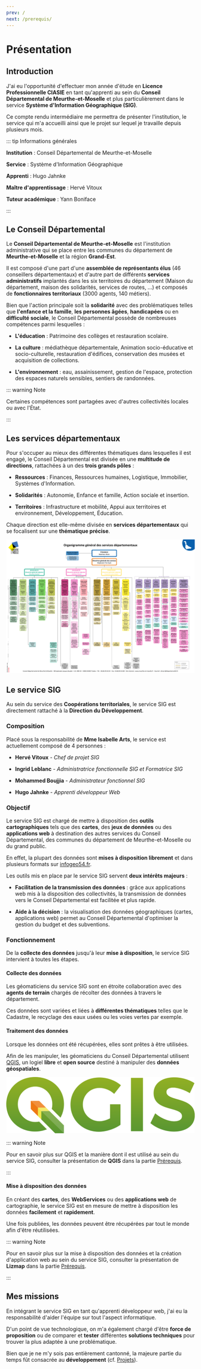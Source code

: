 ```yaml
---
prev: /
next: /prerequis/
---
```


# Présentation

## Introduction

J'ai eu l'opportunité d'effectuer mon année d'étude en **Licence Professionnelle CIASIE** en tant qu'apprenti au sein du **Conseil Départemental de Meurthe-et-Moselle** et plus particulièrement dans le service **Système d'Information Géographique (SIG)**.

Ce compte rendu intermédiaire me permettra de présenter l'institution, le service qui m'a accueilli ainsi que le projet sur lequel je travaille depuis plusieurs mois.

::: tip Informations générales

**Institution** : Conseil Départemental de Meurthe-et-Moselle

**Service** : Système d'Information Géographique

**Apprenti** : Hugo Jahnke

**Maître d'apprentissage** : Hervé Vitoux

**Tuteur académique** : Yann Boniface

:::

## Le Conseil Départemental

Le **Conseil Départemental de Meurthe-et-Moselle** est l'institution administrative qui se place entre les communes du département de **Meurthe-et-Moselle** et la région **Grand-Est**.

Il est composé d'une part d'une **assemblée de représentants élus** (46 conseillers départementaux) et d'autre part de différents **services administratifs** implantés dans les six territoires du département (Maison du département, maison des solidarités, services de routes, ...) et composés de **fonctionnaires territoriaux** (3000 agents, 140 métiers).

Bien que l'action principale soit la **solidarité** avec des problématiques telles que **l'enfance et la famille**, **les personnes âgées**, **handicapées** ou en **difficulté sociale**, le Conseil Départemental possède de nombreuses compétences parmi lesquelles :

* **L'éducation** : Patrimoine des collèges et restauration scolaire.

* **La culture** : médiathèque départementale, Animation socio-éducative et socio-culturelle, restauration d'édifices, conservation des musées et acquisition de collections.

* **L'environnement** : eau, assainissement, gestion de l'espace, protection des espaces naturels sensibles, sentiers de randonnées.

::: warning Note

Certaines compétences sont partagées avec d'autres collectivités locales ou avec l'État.

:::

## Les services départementaux

Pour s'occuper au mieux des différentes thématiques dans lesquelles il est engagé, le Conseil Départemental est divisée en une **multitude de directions**, rattachées à un des **trois grands pôles** :

* **Ressources** : Finances, Ressources humaines, Logistique, Immobilier, Systèmes d'Information.

* **Solidarités** : Autonomie, Enfance et famille, Action sociale et insertion.

* **Territoires** : Infrastructure et mobilité, Appui aux territoires et environnement, Développement, Éducation.

Chaque direction est elle-même divisée en **services départementaux** qui se focalisent sur une **thématique précise**.

<img title="Organigramme général des services départementaux" src="./assets/images/cd54/organigramme_general.png" alt="organigramme_general" data-align="center">

## Le service SIG

Au sein du service des **Coopérations territoriales**, le service SIG est directement rattaché à la **Direction du Développement**.

### Composition

Placé sous la responsabilité de **Mme Isabelle Arts**, le service est actuellement composé de 4 personnes :

* **Hervé Vitoux** - *Chef de projet SIG*

* **Ingrid Leblanc** - *Administratrice fonctionnelle SIG et Formatrice SIG*

* **Mohammed Boujjia** - *Administrateur fonctionnel SIG*

* **Hugo Jahnke** - *Apprenti développeur Web*

### Objectif

Le service SIG est chargé de mettre à disposition des **outils cartographiques** tels que des **cartes**, des **jeux de données** ou des **applications web** à destination des autres services du Conseil Départemental, des communes du département de Meurthe-et-Moselle ou du grand public.

En effet, la plupart des données sont **mises à disposition librement** et dans plusieurs formats sur [infogeo54.fr](http://catalogue.infogeo54.fr/geonetwork/srv/fre/catalog.search?node=srv#/home).

Les outils mis en place par le service SIG servent **deux intérêts majeurs** :

* **Facilitation de la transmission des données** : grâce aux applications web mis à la disposition des collectivités, la transmission de données vers le Conseil Départemental est facilitée et plus rapide.

* **Aide à la décision** : la visualisation des données géographiques (cartes, applications web) permet au Conseil Départemental d'optimiser la gestion du budget et des subventions.

### Fonctionnement

De la **collecte des données** jusqu'à leur **mise à disposition**, le service SIG intervient à toutes les étapes.

#### Collecte des données

Les géomaticiens du service SIG sont en étroite collaboration avec des **agents de terrain** chargés de récolter des données à travers le département.

Ces données sont variées et liées à **différentes thématiques** telles que le Cadastre, le recyclage des eaux usées ou les voies vertes par exemple.

#### Traitement des données

Lorsque les données ont été récupérées, elles sont prêtes à être utilisées. 

Afin de les manipuler, les géomaticiens du Conseil Départemental utilisent [QGIS](https://qgis.org), un logiel **libre** et **open source** destiné à manipuler des **données géospatiales**.

<img title="QGIS" src="./assets/images/logos/qgis.png" alt="qgis_logo" data-align="center">

::: warning Note

Pour en savoir plus sur QGIS et la manière dont il est utilisé au sein du service SIG, consulter la présentation de **QGIS** dans la partie [Prérequis](/prerequis/).

:::

#### Mise à disposition des données

En créant des **cartes**, des **WebServices** ou des **applications web** de cartographie, le service SIG est en mesure de mettre à disposition les données **facilement** et **rapidement**.

Une fois publiées, les données peuvent être récupérées par tout le monde afin d'être réutilisées.

::: warning Note

Pour en savoir plus sur la mise à disposition des données et la création d'application web au sein du service SIG, consulter la présentation de **Lizmap** dans la partie [Prérequis](/prerequis/).

:::

## Mes missions

En intégrant le service SIG en tant qu'apprenti développeur web, j'ai eu la responsabilité d'aider l'équipe sur tout l'aspect informatique.

D'un point de vue technologique, on m'a également chargé d'être **force de proposition** ou de comparer et **tester** différentes **solutions techniques** pour trouver la plus adaptée à une problématique.

Bien que je ne m'y sois pas entièrement cantonné, la majeure partie du temps fût consacrée au **développement** (cf. [Projets](/projets/)).
